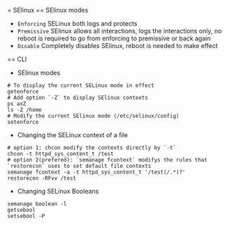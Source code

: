 = SElinux
== SElinux modes
- `Enforcing` SELinux both logs and protects
- `Premissive` SElinux allows all interactions, 
   logs the interactions only, no reboot is required to go from
   enforcing to premissive or back again
- `Disable` Completely disables SElinux, reboot is needed to make effect

== CLI

- SElinux modes

```
# To display the current SELinux mode in effect
getenforce
# Add option `-Z` to display SElinux contexts
ps axZ
ls -Z /home
# Modify the current SElinux mode (/etc/selinux/config)
setenforce
```

- Changing the SELinux context of a file

```
# option 1: chcon modify the contexts directly by `-t`
chcon -t httpd_sys_content_t /test
# option 2(prefered): `semanage fcontext` modifys the rules that `restorecon` uses to set default file contexts
semanage fcontext -a -t httpd_sys_content_t '/test(/.*)?'
restorecon -RFvv /test
```

- Changing SELinux Booleans

```
semanage boolean -l
getsebool
setsebool -P
```
